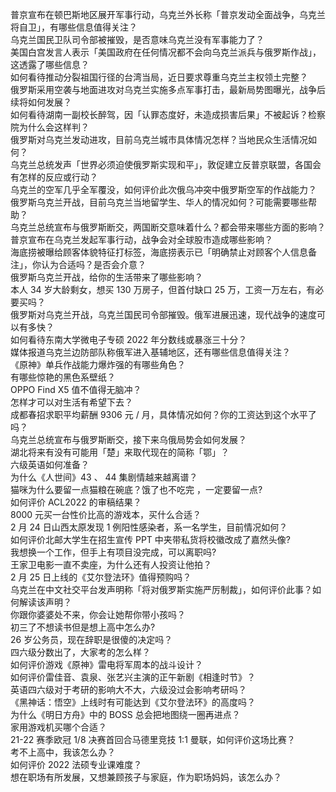 普京宣布在顿巴斯地区展开军事行动，乌克兰外长称「普京发动全面战争，乌克兰将自卫」，有哪些信息值得关注？  
乌克兰国民卫队司令部被摧毁，是否意味乌克兰没有军事能力了？  
美国白宫发言人表示「美国政府在任何情况都不会向乌克兰派兵与俄罗斯作战」，这透露了哪些信息？  
如何看待推动分裂祖国行径的台湾当局，近日要求尊重乌克兰主权领土完整？  
俄罗斯采用空袭与地面进攻对乌克兰实施多点军事打击，最新局势图曝光，战争后续将如何发展？  
如何看待湖南一副校长醉驾，因「认罪态度好，未造成损害后果」不被起诉？检察院为什么会这样判？  
俄罗斯对乌克兰发动进攻，目前乌克兰城市具体情况怎样？当地民众生活情况如何？  
乌克兰总统发声「世界必须迫使俄罗斯实现和平」，敦促建立反普京联盟，各国会有怎样的反应或行动？  
乌克兰的空军几乎全军覆没，如何评价此次俄乌冲突中俄罗斯空军的作战能力？  
俄罗斯乌克兰开战，目前乌克兰当地留学生、华人的情况如何？可能需要哪些帮助？  
乌克兰总统宣布与俄罗斯断交，两国断交意味着什么？都会带来哪些方面的影响？  
普京宣布在乌克兰发起军事行动，战争会对全球股市造成哪些影响？  
海底捞被曝给顾客体貌特征打标签，海底捞表示已「明确禁止对顾客个人信息备注」，你认为合适吗？是否会介意？  
俄罗斯乌克兰开战，给你的生活带来了哪些影响？  
本人 34 岁大龄剩女，想买 130 万房子，但首付缺口 25 万，工资一万左右，有必要买吗？  
俄罗斯对乌克兰开战，乌克兰国民司令部摧毁。俄军进展迅速，现代战争的速度可以有多快？  
如何看待东南大学微电子专硕 2022 年分数线或暴涨三十分？  
媒体报道乌克兰边防部队称俄军进入基辅地区，还有哪些信息值得关注？  
《原神》单兵作战能力爆炸强的有哪些角色？  
有哪些惊艳的黑色系壁纸？  
OPPO Find X5 值不值得无脑冲？  
怎样才可以对生活有希望下去？  
成都春招求职平均薪酬 9306 元 / 月，具体情况如何？你的工资达到这个水平了吗？  
乌克兰总统宣布与俄罗斯断交，接下来乌俄局势会如何发展？  
湖北将来有没有可能用「楚」来取代现在的简称「鄂」？  
六级英语如何准备？  
为什么《人世间》43 、 44 集剧情越来越离谱？  
猫咪为什么要留一点猫粮在碗底？饿了也不吃完 ，一定要留一点?  
如何评价 ACL2022 的审稿结果？  
8000 元买一台性价比高的游戏本，买什么合适？  
2 月 24 日山西太原发现 1 例阳性感染者，系一名学生，目前情况如何？  
如何评价北邮大学生在招生宣传 PPT 中夹带私货将校徽改成了嘉然头像?  
我想换一个工作，但手上有项目没完成，可以离职吗?  
王家卫电影一直不卖座，为什么还有人投资让他拍？  
2 月 25 日上线的《艾尔登法环》值得预购吗？  
乌克兰在中文社交平台发声明称「将对俄罗斯实施严厉制裁」，如何评价此事？如何解读该声明？  
你跟你婆婆处不来，你会让她帮你带小孩吗？  
初三了不想读书但是想上高中怎么办?  
26 岁公务员，现在辞职是很傻的决定吗？  
四六级分数出了，大家考的怎么样？  
如何评价游戏《原神》雷电将军周本的战斗设计？  
如何评价雷佳音、袁泉、张艺兴主演的正午新剧《相逢时节》？  
英语四六级对于考研的影响大不大，六级没过会影响考研吗？  
《黑神话：悟空》上线时有可能达到《艾尔登法环》的高度吗？  
为什么《明日方舟》中的 BOSS 总会把地图绕一圈再进点？  
家用游戏机买哪个合适？  
21-22 赛季欧冠 1/8 决赛首回合马德里竞技 1:1 曼联，如何评价这场比赛？  
考不上高中，我该怎么办？  
如何评价 2022 法硕专业课难度？  
想在职场有所发展，又想兼顾孩子与家庭，作为职场妈妈，该怎么办？  
